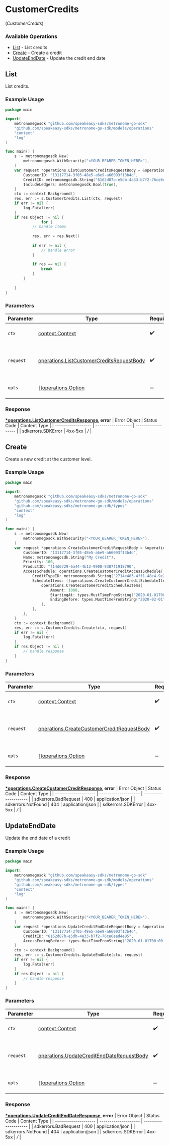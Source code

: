 # CustomerCredits
(*CustomerCredits*)

### Available Operations

* [List](#list) - List credits
* [Create](#create) - Create a credit
* [UpdateEndDate](#updateenddate) - Update the credit end date

## List

List credits.


### Example Usage

```go
package main

import(
	metronomegosdk "github.com/speakeasy-sdks/metronome-go-sdk"
	"github.com/speakeasy-sdks/metronome-go-sdk/models/operations"
	"context"
	"log"
)

func main() {
    s := metronomegosdk.New(
        metronomegosdk.WithSecurity("<YOUR_BEARER_TOKEN_HERE>"),
    )
    var request *operations.ListCustomerCreditsRequestBody = &operations.ListCustomerCreditsRequestBody{
        CustomerID: "13117714-3f05-48e5-a6e9-a66093f13b4d",
        CreditID: metronomegosdk.String("6162d87b-e5db-4a33-b7f2-76ce6ead4e85"),
        IncludeLedgers: metronomegosdk.Bool(true),
    }
    ctx := context.Background()
    res, err := s.CustomerCredits.List(ctx, request)
    if err != nil {
        log.Fatal(err)
    }
    if res.Object != nil {
                for {
            // handle items
        
            res, err = res.Next()
        
            if err != nil {
                // handle error
            }
        
            if res == nil {
                break
            }
        }
        
    }
}
```



### Parameters

| Parameter                                                                                              | Type                                                                                                   | Required                                                                                               | Description                                                                                            |
| ------------------------------------------------------------------------------------------------------ | ------------------------------------------------------------------------------------------------------ | ------------------------------------------------------------------------------------------------------ | ------------------------------------------------------------------------------------------------------ |
| `ctx`                                                                                                  | [context.Context](https://pkg.go.dev/context#Context)                                                  | :heavy_check_mark:                                                                                     | The context to use for the request.                                                                    |
| `request`                                                                                              | [operations.ListCustomerCreditsRequestBody](../../models/operations/listcustomercreditsrequestbody.md) | :heavy_check_mark:                                                                                     | The request object to use for the request.                                                             |
| `opts`                                                                                                 | [][operations.Option](../../models/operations/option.md)                                               | :heavy_minus_sign:                                                                                     | The options for this request.                                                                          |


### Response

**[*operations.ListCustomerCreditsResponse](../../models/operations/listcustomercreditsresponse.md), error**
| Error Object       | Status Code        | Content Type       |
| ------------------ | ------------------ | ------------------ |
| sdkerrors.SDKError | 4xx-5xx            | */*                |

## Create

Create a new credit at the customer level.


### Example Usage

```go
package main

import(
	metronomegosdk "github.com/speakeasy-sdks/metronome-go-sdk"
	"github.com/speakeasy-sdks/metronome-go-sdk/models/operations"
	"github.com/speakeasy-sdks/metronome-go-sdk/types"
	"context"
	"log"
)

func main() {
    s := metronomegosdk.New(
        metronomegosdk.WithSecurity("<YOUR_BEARER_TOKEN_HERE>"),
    )
    var request *operations.CreateCustomerCreditRequestBody = &operations.CreateCustomerCreditRequestBody{
        CustomerID: "13117714-3f05-48e5-a6e9-a66093f13b4d",
        Name: metronomegosdk.String("My Credit"),
        Priority: 100,
        ProductID: "f14d6729-6a44-4b13-9908-9387f1918790",
        AccessSchedule: operations.CreateCustomerCreditAccessSchedule{
            CreditTypeID: metronomegosdk.String("2714e483-4ff1-48e4-9e25-ac732e8f24f2"),
            ScheduleItems: []operations.CreateCustomerCreditScheduleItems{
                operations.CreateCustomerCreditScheduleItems{
                    Amount: 1000,
                    StartingAt: types.MustTimeFromString("2020-01-01T00:00:00.000Z"),
                    EndingBefore: types.MustTimeFromString("2020-02-01T00:00:00.000Z"),
                },
            },
        },
    }
    ctx := context.Background()
    res, err := s.CustomerCredits.Create(ctx, request)
    if err != nil {
        log.Fatal(err)
    }
    if res.Object != nil {
        // handle response
    }
}
```



### Parameters

| Parameter                                                                                                | Type                                                                                                     | Required                                                                                                 | Description                                                                                              |
| -------------------------------------------------------------------------------------------------------- | -------------------------------------------------------------------------------------------------------- | -------------------------------------------------------------------------------------------------------- | -------------------------------------------------------------------------------------------------------- |
| `ctx`                                                                                                    | [context.Context](https://pkg.go.dev/context#Context)                                                    | :heavy_check_mark:                                                                                       | The context to use for the request.                                                                      |
| `request`                                                                                                | [operations.CreateCustomerCreditRequestBody](../../models/operations/createcustomercreditrequestbody.md) | :heavy_check_mark:                                                                                       | The request object to use for the request.                                                               |
| `opts`                                                                                                   | [][operations.Option](../../models/operations/option.md)                                                 | :heavy_minus_sign:                                                                                       | The options for this request.                                                                            |


### Response

**[*operations.CreateCustomerCreditResponse](../../models/operations/createcustomercreditresponse.md), error**
| Error Object         | Status Code          | Content Type         |
| -------------------- | -------------------- | -------------------- |
| sdkerrors.BadRequest | 400                  | application/json     |
| sdkerrors.NotFound   | 404                  | application/json     |
| sdkerrors.SDKError   | 4xx-5xx              | */*                  |

## UpdateEndDate

Update the end date of a credit


### Example Usage

```go
package main

import(
	metronomegosdk "github.com/speakeasy-sdks/metronome-go-sdk"
	"github.com/speakeasy-sdks/metronome-go-sdk/models/operations"
	"github.com/speakeasy-sdks/metronome-go-sdk/types"
	"context"
	"log"
)

func main() {
    s := metronomegosdk.New(
        metronomegosdk.WithSecurity("<YOUR_BEARER_TOKEN_HERE>"),
    )
    var request *operations.UpdateCreditEndDateRequestBody = &operations.UpdateCreditEndDateRequestBody{
        CustomerID: "13117714-3f05-48e5-a6e9-a66093f13b4d",
        CreditID: "6162d87b-e5db-4a33-b7f2-76ce6ead4e85",
        AccessEndingBefore: types.MustTimeFromString("2020-01-01T00:00:00.000Z"),
    }
    ctx := context.Background()
    res, err := s.CustomerCredits.UpdateEndDate(ctx, request)
    if err != nil {
        log.Fatal(err)
    }
    if res.Object != nil {
        // handle response
    }
}
```



### Parameters

| Parameter                                                                                              | Type                                                                                                   | Required                                                                                               | Description                                                                                            |
| ------------------------------------------------------------------------------------------------------ | ------------------------------------------------------------------------------------------------------ | ------------------------------------------------------------------------------------------------------ | ------------------------------------------------------------------------------------------------------ |
| `ctx`                                                                                                  | [context.Context](https://pkg.go.dev/context#Context)                                                  | :heavy_check_mark:                                                                                     | The context to use for the request.                                                                    |
| `request`                                                                                              | [operations.UpdateCreditEndDateRequestBody](../../models/operations/updatecreditenddaterequestbody.md) | :heavy_check_mark:                                                                                     | The request object to use for the request.                                                             |
| `opts`                                                                                                 | [][operations.Option](../../models/operations/option.md)                                               | :heavy_minus_sign:                                                                                     | The options for this request.                                                                          |


### Response

**[*operations.UpdateCreditEndDateResponse](../../models/operations/updatecreditenddateresponse.md), error**
| Error Object         | Status Code          | Content Type         |
| -------------------- | -------------------- | -------------------- |
| sdkerrors.BadRequest | 400                  | application/json     |
| sdkerrors.NotFound   | 404                  | application/json     |
| sdkerrors.SDKError   | 4xx-5xx              | */*                  |
